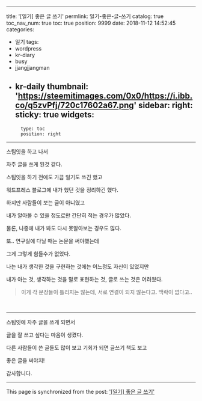 
---
title: '[일기] 좋은 글 쓰기'
permlink: 일기-좋은-글-쓰기
catalog: true
toc_nav_num: true
toc: true
position: 9999
date: 2018-11-12 14:52:45
categories:
- 일기
tags:
- wordpress
- kr-diary
- busy
- jjangjjangman
- kr-daily
thumbnail: 'https://steemitimages.com/0x0/https://i.ibb.co/q5zvPfj/720c17602a67.png'
sidebar:
    right:
        sticky: true
widgets:
    -
        type: toc
        position: right
---


<p>스팀잇을 하고 나서</p>
<p>자주 글을 쓰게 된것 같다.</p>
<p>스팀잇을 하기 전에도 가끔 일기도 쓰긴 했고</p>
<p>워드프레스 블로그에 내가 했던 것을 정리하긴 했다.</p>
<p>하지만 사람들이 보는 글이 아니였고</p>
<p>내가 알아볼 수 있을 정도로만 간단히 적는 경우가 많았다.</p>
<p>물론, 나중에 내가 봐도 다시 못알아보는 경우도 많다.</p>
<p>또.. 연구실에 다닐 때는 논문을 써야했는데</p>
<p>그게 그렇게 힘들수가 없었다.</p>
<p>나는 내가 생각한 것을 구현하는 것에는 어느정도 자신이 있었지만</p>
<p>내가 아는 것, 생각하는 것을 말로 표현하는 것, 글로 쓰는 것은 어려웠다.</p>
<blockquote><p>이게 각 문장들이 틀리지는 않는데, 서로 연결이 되지 않는다고. 맥락이 없다고..</p></blockquote>
<p> </p>
<hr />
<p>스팀잇에 자주 글을 쓰게 되면서</p>
<p>글을 잘 쓰고 싶다는 마음이 생겼다.</p>
<p>다른 사람들이 쓴 글들도 많이 보고 기회가 되면 글쓰기 책도 보고</p>
<p>좋은 글을 써야지!</p>

감사합니다.


- - -

This page is synchronized from the post: ['[일기] 좋은 글 쓰기'](https://steempeak.com/@jacobyu/1189-good-writing)
